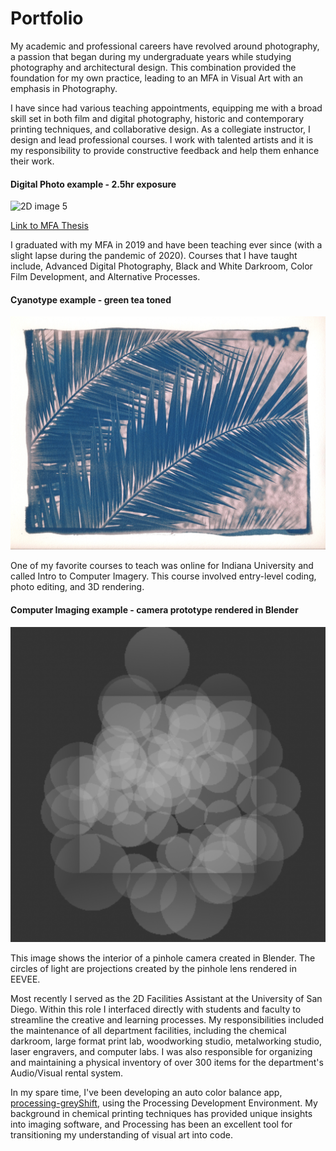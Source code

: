 # Portfolio
My academic and professional careers have revolved around photography, a passion that began during my undergraduate years while studying photography and architectural design. This combination provided the foundation for my own practice, leading to an MFA in Visual Art with an emphasis in Photography.

I have since had various teaching appointments, equipping me with a broad skill set in both film and digital photography, historic and contemporary printing techniques, and collaborative design. As a collegiate instructor, I design and lead professional courses. I work with talented artists and it is my responsibility to provide constructive feedback and help them enhance their work.

#### Digital Photo example - 2.5hr exposure
![2D image 5](/assets/2D/2D_i4.png)

<!-- ![2D image 2](/assets/2D/2D_i2.jpg) -->

[Link to MFA Thesis](https://core.ac.uk/download/pdf/225126748.pdf)

<!-- ![2D image 6](/assets/2D/2D_i6.jpg) -->

<!-- ![2D image 7](/assets/2D/2D_i7.jpg) -->

I graduated with my MFA in 2019 and have been teaching ever since (with a slight lapse during the pandemic of 2020). Courses that I have taught include, Advanced Digital Photography, Black and White Darkroom, Color Film Development, and Alternative Processes.

#### Cyanotype example - green tea toned
![2D image 8](/assets/2D/2D_i8.jpg)

<!-- ![2D image 9](/assets/2D/2D_i9.jpg) -->

One of my favorite courses to teach was online for Indiana University and called Intro to Computer Imagery. This course involved entry-level coding, photo editing, and 3D rendering.

#### Computer Imaging example - camera prototype rendered in Blender

![2D image 10](/assets/2D/2D_i10.png)

<!-- ![3D gif 1](/assets/3D/3D_a1.gif) -->

<!-- ![3D gif 2](/assets/3D/3D_a2.gif) -->

This image shows the interior of a pinhole camera created in Blender. The circles of light are projections created by the pinhole lens rendered in EEVEE.

Most recently I served as the 2D Facilities Assistant at the University of San Diego. Within this role I interfaced directly with students and faculty to streamline the creative and learning processes. My responsibilities included the maintenance of all department facilities, including the chemical darkroom, large format print lab, woodworking studio, metalworking studio, laser engravers, and computer labs. I was also responsible for organizing and maintaining a physical inventory of over 300 items for the department's Audio/Visual rental system.

<!-- Creative coding has become a major outlet for me. I have started to combine my photographs into slideshows with custom slide transitions.  -->

<!-- ![Motion mov 2](/assets/Motion/Motion_a2.gif) -->
<!-- ![Motion mov 2](/assets/Motion/Motion_a3.gif) -->

In my spare time, I've been developing an auto color balance app, [processing-greyShift](https://github.com/timothyfaris/processing-greyShift), using the Processing Development Environment. My background in chemical printing techniques has provided unique insights into imaging software, and Processing has been an excellent tool for transitioning my understanding of visual art into code.